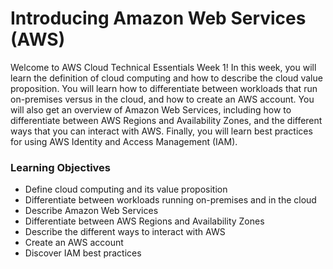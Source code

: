 # Introducing Amazon Web Services (AWS)

Welcome to AWS Cloud Technical Essentials Week 1! In this week, you will learn the definition of cloud computing and how to describe the cloud value proposition. You will learn how to differentiate between workloads that run on-premises versus in the cloud, and how to create an AWS account. You will also get an overview of Amazon Web Services, including how to differentiate between AWS Regions and Availability Zones, and the different ways that you can interact with AWS. Finally, you will learn best practices for using AWS Identity and Access Management (IAM).

### Learning Objectives

- Define cloud computing and its value proposition
- Differentiate between workloads running on-premises and in the cloud
- Describe Amazon Web Services
- Differentiate between AWS Regions and Availability Zones
- Describe the different ways to interact with AWS
- Create an AWS account
- Discover IAM best practices